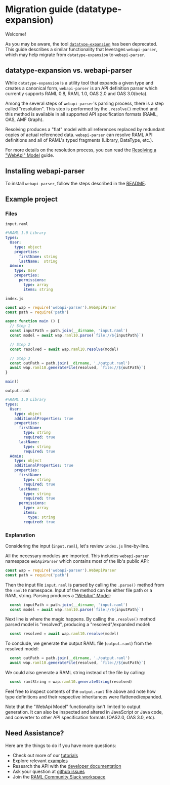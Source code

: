 ---
---

# Migration guide (datatype-expansion)
Welcome!

As you may be aware, the tool [`datatype-expansion`](https://github.com/raml-org/datatype-expansion) has been deprecated. This guide describes a similar functionality that leverages `webapi-parser`, which may help migrate from `datatype-expansion` to `webapi-parser`.

## datatype-expansion vs. webapi-parser
While `datatype-expansion` is a utility tool that expands a given type and creates a canonical form, `webapi-parser` is an API definition parser which currently supports RAML 0.8, RAML 1.0, OAS 2.0 and OAS 3.0(beta).

Among the several steps of `webapi-parser`'s parsing process, there is a step called "resolution". This step is performed by the `.resolve()` method and this method is available in all supported API specification formats (RAML, OAS, AMF Graph).

Resolving produces a "flat" model with all references replaced by redundant copies of actual referenced data. `webapi-parser` can resolve RAML API definitions and all of RAML's typed fragments (Library, DataType, etc.).

For more details on the resolution process, you can read the [Resolving a "WebApi" Model](https://raml-org.github.io/webapi-parser/resolving.html) guide.

## Installing webapi-parser
To install `webapi-parser`, follow the steps described in the [README](https://github.com/raml-org/webapi-parser#javascript).

## Example project
### Files

`input.raml`
```yaml
#%RAML 1.0 Library
types:
  User:
    type: object
    properties:
      firstName: string
      lastName:  string
  Admin:
    type: User
    properties:
      permissions:
        type: array
        items: string
```

`index.js`
```js
const wap = require('webapi-parser').WebApiParser
const path = require('path')

async function main () {
  // Step 1
  const inputPath = path.join(__dirname, 'input.raml')
  const model = await wap.raml10.parse(`file://${inputPath}`)

  // Step 2
  const resolved = await wap.raml10.resolve(model)

  // Step 3
  const outPath = path.join(__dirname, './output.raml')
  await wap.raml10.generateFile(resolved, `file://${outPath}`)
}

main()
```

`output.raml`
```yaml
#%RAML 1.0 Library
types:
  User:
    type: object
    additionalProperties: true
    properties:
      firstName:
        type: string
        required: true
      lastName:
        type: string
        required: true
  Admin:
    type: object
    additionalProperties: true
    properties:
      firstName:
        type: string
        required: true
      lastName:
        type: string
        required: true
      permissions:
        type: array
        items:
          type: string
        required: true
```

### Explanation
Considering the input (`input.raml`), let's review `index.js` line-by-line.

All the necessary modules are imported. This includes `webapi-parser` namespace `WebApiParser` which contains most of the lib's public API:
```js
const wap = require('webapi-parser').WebApiParser
const path = require('path')
```

Then the input file `input.raml` is parsed by calling the `.parse()` method from the `raml10` namespace. Input of the method can be either file path or a RAML string. Parsing produces a ["WebApi" Model](https://raml-org.github.io/webapi-parser/js/classes/webapibaseunit.html):
```js
  const inputPath = path.join(__dirname, 'input.raml')
  const model = await wap.raml10.parse(`file://${inputPath}`)
```

Next line is where the magic happens. By calling the `.resolve()` method parsed model is "resolved", producing a "resolved"/expanded model:
```js
  const resolved = await wap.raml10.resolve(model)
```

To conclude, we generate the output RAML file (`output.raml`) from the resolved model:
```js
  const outPath = path.join(__dirname, './output.raml')
  await wap.raml10.generateFile(resolved, `file://${outPath}`)
```

We could also generate a RAML string instead of the file by calling:
```js
  const ramlString = wap.raml10.generateString(resolved)
```

Feel free to inspect contents of the `output.raml` file above and note how type definitions and their respective inheritances were flattened/expanded.

Note that the "WebApi Model" functionality isn't limited to output generation. It can also be inspected and altered in JavaScript or Java code, and converter to other API specification formats (OAS2.0, OAS 3.0, etc).

## Need Assistance?
Here are the things to do if you have more questions:
* Check out more of our [tutorials](SUMMARY.md)
* Explore relevant [examples](https://github.com/raml-org/webapi-parser/tree/master/examples/js)
* Research the API with the [developer documentation](https://raml-org.github.io/webapi-parser/js/modules/webapiparser.html)
* Ask your question at [github issues](https://github.com/raml-org/webapi-parser/issues)
* Join the [RAML Community Slack workspace](https://raml.org/slack)
